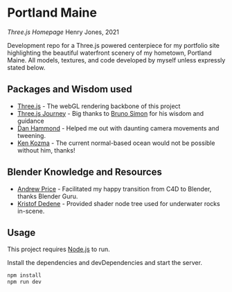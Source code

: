 # Portland Maine
_Three.js Homepage_
Henry Jones, 2021

Development repo for a Three.js powered centerpiece for my portfolio site highlighting the beautiful waterfront scenery of my hometown, Portland Maine. All models, textures, and code developed by myself unless expressly stated below.

## Packages and Wisdom used
- [Three.js] - The webGL rendering backbone of this project
- [Three.js Journey] - Big thanks to [Bruno Simon] for his wisdom and guidance
- [Dan Hammond] - Helped me out with daunting camera movements and tweening.
- [Ken Kozma] - The current normal-based ocean would not be possible without him, thanks!

## Blender Knowledge and Resources
- [Andrew Price] - Facilitated my happy transition from C4D to Blender, thanks Blender Guru.
- [Kristof Dedene] - Provided shader node tree used for underwater rocks in-scene.

## Usage

This project requires [Node.js](https://nodejs.org/) to run.

Install the dependencies and devDependencies and start the server.

```sh
npm install
npm run dev
```

   [Three.js]: <https://threejs.org/>
   [Three.js Journey]: <https://threejs-journey.com/>
   [Bruno Simon]: <https://bruno-simon.com/>
   [Dan Hammond]: <https://blogs.perficient.com/2020/05/21/3d-camera-movement-in-three-js-i-learned-the-hard-way-so-you-dont-have-to/>
   [Ken Kozma]: <https://www.liquid.fish/current/threejs>
   [Kristof Dedene]: <https://www.youtube.com/watch?v=FHeBI5tAGP0&t=235s>
   [Andrew Price]: <https://www.youtube.com/user/AndrewPPrice>
   [Loading Screen]: <https://jsfiddle.net/sojzu8a5/1/>
